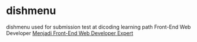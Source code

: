 # dishmenu
dishmenu used for submission test at dicoding learning path Front-End Web Developer [Menjadi Front-End Web Developer Expert](https://www.dicoding.com/academies/219)

